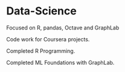 # Data-Science
Focused on R, pandas, Octave and GraphLab

Code work for Coursera projects.

Completed R Programming.

Completed ML Foundations with GraphLab.
